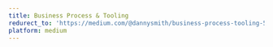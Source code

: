 ```yaml
---
title: Business Process & Tooling
redurect_to: 'https://medium.com/@dannysmith/business-process-tooling-56f1e3341d21'
platform: medium
---
```

